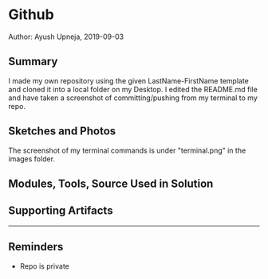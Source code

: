 #  Github

Author: Ayush Upneja, 2019-09-03

## Summary

I made my own repository using the given LastName-FirstName template and cloned it into a local folder on my Desktop. I edited the README.md file and have taken a screenshot of committing/pushing from my terminal to my repo.


## Sketches and Photos

The screenshot of my terminal commands is under "terminal.png" in the images folder.


## Modules, Tools, Source Used in Solution


## Supporting Artifacts


-----

## Reminders
- Repo is private
